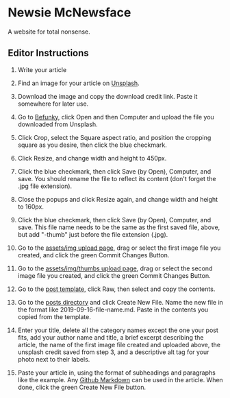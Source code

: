 # Newsie McNewsface

A website for total nonsense.

## Editor Instructions

1. Write your article

2. Find an image for your article on [Unsplash](http://unsplash.com).

3. Download the image and copy the download credit link. Paste it somewhere for later use.

4. Go to [Befunky](https://www.befunky.com/), click Open and then Computer and upload the file you downloaded from Unsplash.

5. Click Crop, select the Square aspect ratio, and position the cropping square as you desire, then click the blue checkmark.

6. Click Resize, and change width and height to 450px.

7. Click the blue checkmark, then click Save (by Open), Computer, and save. You should rename the file to reflect its content (don't forget the .jpg file extension).

8. Close the popups and click Resize again, and change width and height to 160px.

9. Click the blue checkmark, then click Save (by Open), Computer, and save. This file name needs to be the same as the first saved file, above, but add "-thumb" just before the file extension (.jpg).

10. Go to the [assets/img upload page](https://github.com/virtualstyle/newsface/upload/master/assets/img), drag or select the first image file you created, and click the green Commit Changes Button.

11. Go to the [assets/img/thumbs upload page](https://github.com/virtualstyle/newsface/upload/master/assets/img/thumbs), drag or select the second image file you created, and click the green Commit Changes Button.

12. Go to the [post template](https://github.com/virtualstyle/newsface/tree/master/posts/_template.md), click Raw, then select and copy the contents.

13. Go to the [posts directory](https://github.com/virtualstyle/newsface/tree/master/posts) and click Create New File. Name the new file in the format like 2019-09-16-file-name.md. Paste in the contents you copied from the template.

14. Enter your title, delete all the category names except the one your post fits, add your author name and title, a brief excerpt describing the article, the name of the first image file created and uploaded above, the unsplash credit saved from step 3, and a descriptive alt tag for your photo next to their labels.

15. Paste your article in, using the format of subheadings and paragraphs like the example. Any [Github Markdown](https://guides.github.com/features/mastering-markdown/) can be used in the article. When done, click the green Create New File button.
